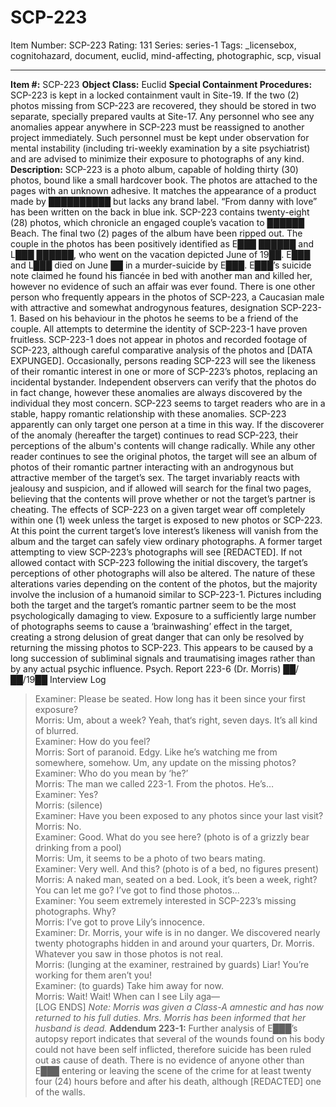 # SCP-223
Item Number: SCP-223
Rating: 131
Series: series-1
Tags: _licensebox, cognitohazard, document, euclid, mind-affecting, photographic, scp, visual

---

**Item #:** SCP-223
**Object Class:** Euclid
**Special Containment Procedures:** SCP-223 is kept in a locked containment vault in Site-19. If the two (2) photos missing from SCP-223 are recovered, they should be stored in two separate, specially prepared vaults at Site-17.
Any personnel who see any anomalies appear anywhere in SCP-223 must be reassigned to another project immediately. Such personnel must be kept under observation for mental instability (including tri-weekly examination by a site psychiatrist) and are advised to minimize their exposure to photographs of any kind.
**Description:** SCP-223 is a photo album, capable of holding thirty (30) photos, bound like a small hardcover book. The photos are attached to the pages with an unknown adhesive. It matches the appearance of a product made by ██████████ but lacks any brand label. “From danny with love” has been written on the back in blue ink.
SCP-223 contains twenty-eight (28) photos, which chronicle an engaged couple’s vacation to ██████ Beach. The final two (2) pages of the album have been ripped out.
The couple in the photos has been positively identified as E███ ██████ and L███ ██████, who went on the vacation depicted June of 19██. E███ and L███ died on June ██ in a murder-suicide by E███. E███’s suicide note claimed he found his fiancée in bed with another man and killed her, however no evidence of such an affair was ever found.
There is one other person who frequently appears in the photos of SCP-223, a Caucasian male with attractive and somewhat androgynous features, designation SCP-223-1. Based on his behaviour in the photos he seems to be a friend of the couple. All attempts to determine the identity of SCP-223-1 have proven fruitless.
SCP-223-1 does not appear in photos and recorded footage of SCP-223, although careful comparative analysis of the photos and [DATA EXPUNGED].
Occasionally, persons reading SCP-223 will see the likeness of their romantic interest in one or more of SCP-223’s photos, replacing an incidental bystander. Independent observers can verify that the photos do in fact change, however these anomalies are always discovered by the individual they most concern. SCP-223 seems to target readers who are in a stable, happy romantic relationship with these anomalies. SCP-223 apparently can only target one person at a time in this way.
If the discoverer of the anomaly (hereafter the target) continues to read SCP-223, their perceptions of the album's contents will change radically. While any other reader continues to see the original photos, the target will see an album of photos of their romantic partner interacting with an androgynous but attractive member of the target’s sex. The target invariably reacts with jealousy and suspicion, and if allowed will search for the final two pages, believing that the contents will prove whether or not the target’s partner is cheating.
The effects of SCP-223 on a given target wear off completely within one (1) week unless the target is exposed to new photos or SCP-223. At this point the current target’s love interest’s likeness will vanish from the album and the target can safely view ordinary photographs. A former target attempting to view SCP-223’s photographs will see [REDACTED].
If not allowed contact with SCP-223 following the initial discovery, the target’s perceptions of other photographs will also be altered. The nature of these alterations varies depending on the content of the photos, but the majority involve the inclusion of a humanoid similar to SCP-223-1. Pictures including both the target and the target’s romantic partner seem to be the most psychologically damaging to view. Exposure to a sufficiently large number of photographs seems to cause a ‘brainwashing’ effect in the target, creating a strong delusion of great danger that can only be resolved by returning the missing photos to SCP-223. This appears to be caused by a long succession of subliminal signals and traumatising images rather than by any actual psychic influence.
Psych. Report 223-6 (Dr. Morris) ██/██/19██ Interview Log
> Examiner: Please be seated. How long has it been since your first exposure?  
>  Morris: Um, about a week? Yeah, that‘s right, seven days. It’s all kind of blurred.  
>  Examiner: How do you feel?  
>  Morris: Sort of paranoid. Edgy. Like he’s watching me from somewhere, somehow. Um, any update on the missing photos?  
>  Examiner: Who do you mean by ‘he?’  
>  Morris: The man we called 223-1. From the photos. He’s…  
>  Examiner: Yes?  
>  Morris: (silence)  
>  Examiner: Have you been exposed to any photos since your last visit?  
>  Morris: No.  
>  Examiner: Good. What do you see here? (photo is of a grizzly bear drinking from a pool)  
>  Morris: Um, it seems to be a photo of two bears mating.  
>  Examiner: Very well. And this? (photo is of a bed, no figures present)  
>  Morris: A naked man, seated on a bed. Look, it’s been a week, right? You can let me go? I’ve got to find those photos…  
>  Examiner: You seem extremely interested in SCP-223’s missing photographs. Why?  
>  Morris: I’ve got to prove Lily’s innocence.  
>  Examiner: Dr. Morris, your wife is in no danger. We discovered nearly twenty photographs hidden in and around your quarters, Dr. Morris. Whatever you saw in those photos is not real.  
>  Morris: (lunging at the examiner, restrained by guards) Liar! You’re working for them aren’t you!  
>  Examiner: (to guards) Take him away for now.  
>  Morris: Wait! Wait! When can I see Lily aga—  
>  [LOG ENDS]
_Note: Morris was given a Class-A amnestic and has now returned to his full duties. Mrs. Morris has been informed that her husband is dead._
**Addendum 223-1:** Further analysis of E███’s autopsy report indicates that several of the wounds found on his body could not have been self inflicted, therefore suicide has been ruled out as cause of death. There is no evidence of anyone other than E███ entering or leaving the scene of the crime for at least twenty four (24) hours before and after his death, although [REDACTED] one of the walls.